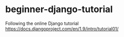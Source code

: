 # beginner-django-tutorial
Following the online Django tutorial https://docs.djangoproject.com/en/1.9/intro/tutorial01/
